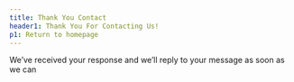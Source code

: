 ```yaml
---
title: Thank You Contact
header1: Thank You For Contacting Us!
p1: Return to homepage
---
```

We’ve received your response and we’ll reply to your message as soon as we can
